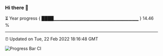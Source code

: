 ### Hi there 👋

⏳ Year progress { ████▁▁▁▁▁▁▁▁▁▁▁▁▁▁▁▁▁▁▁▁▁▁▁▁▁▁ } 14.46 %

---

⏰ Updated on Tue, 22 Feb 2022 18:16:48 GMT

![Progress Bar CI](https://github.com/liununu/liununu/workflows/Progress%20Bar%20CI/badge.svg)
